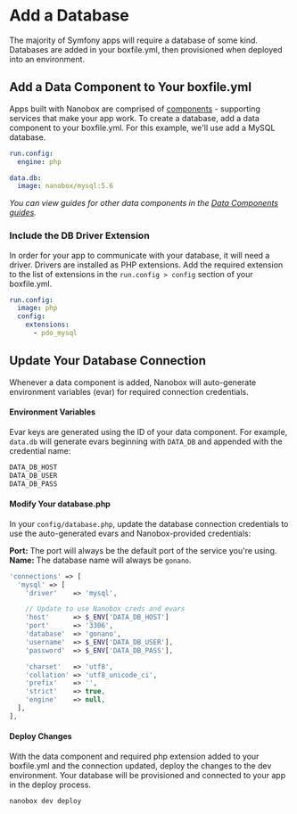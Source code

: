# Add a Database
The majority of Symfony apps will require a database of some kind. Databases are added in your boxfile.yml, then provisioned when deployed into an environment.

## Add a Data Component to Your boxfile.yml
Apps built with Nanobox are comprised of [components](https://docs.nanobox.io/getting-started/add-components/) - supporting services that make your app work. To create a database, add a data component to your boxfile.yml. For this example, we'll use add a MySQL database.

```yaml
run.config:
  engine: php

data.db:
  image: nanobox/mysql:5.6
```

*You can view guides for other data components in the [Data Components guides](/components).*

### Include the DB Driver Extension
In order for your app to communicate with your database, it will need a driver. Drivers are installed as PHP extensions. Add the required extension to the list of extensions in the `run.config > config` section of your boxfile.yml.

```yaml
run.config:
  image: php
  config:
    extensions:
      - pdo_mysql
```

## Update Your Database Connection
Whenever a data component is added, Nanobox will auto-generate environment variables (evar) for required connection credentials.

#### Environment Variables
Evar keys are generated using the ID of your data component. For example, `data.db` will generate evars beginning with `DATA_DB` and appended with the credential name:

```txt
DATA_DB_HOST
DATA_DB_USER
DATA_DB_PASS
```

#### Modify Your database.php
In your `config/database.php`, update the database connection credentials to use the auto-generated evars and Nanobox-provided credentials:

**Port:** The port will always be the default port of the service you're using.  
**Name:** The database name will always be `gonano`.    

```php
'connections' => [
  'mysql' => [
    'driver'    => 'mysql',

    // Update to use Nanobox creds and evars
    'host'      => $_ENV['DATA_DB_HOST']
    'port'      => '3306',
    'database'  => 'gonano',
    'username'  => $_ENV['DATA_DB_USER'],
    'password'  => $_ENV['DATA_DB_PASS'],

    'charset'   => 'utf8',
    'collation' => 'utf8_unicode_ci',
    'prefix'    => '',
    'strict'    => true,
    'engine'    => null,
  ],
],
```

#### Deploy Changes
With the data component and required php extension added to your boxfile.yml and the connection updated, deploy the changes to the dev environment. Your database will be provisioned and connected to your app in the deploy process.

```bash
nanobox dev deploy
```
